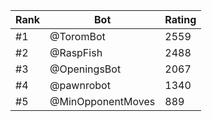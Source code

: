 Rank|Bot|Rating
---|---|---
#1|@ToromBot|2559
#2|@RaspFish|2488
#3|@OpeningsBot|2067
#4|@pawnrobot|1340
#5|@MinOpponentMoves|889
